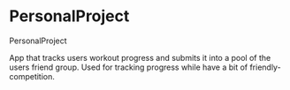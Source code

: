 # PersonalProject
PersonalProject

App that tracks users workout progress and submits it into a pool of the users friend group.
Used for tracking progress while have a bit of friendly-competition.
